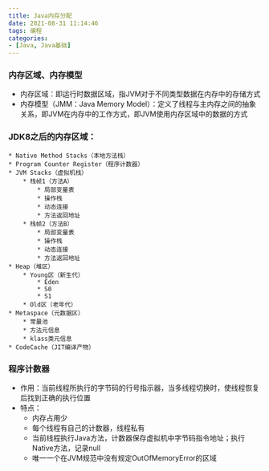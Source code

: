 ```yaml
---
title: Java内存分配
date: 2021-08-31 11:14:46
tags: 编程
categories:
- [Java, Java基础]
---
```


### 内存区域、内存模型
* 内存区域：即运行时数据区域，指JVM对于不同类型数据在内存中的存储方式
* 内存模型（JMM：Java Memory Model）：定义了线程与主内存之间的抽象关系，即JVM在内存中的工作方式，即JVM使用内存区域中的数据的方式

### JDK8之后的内存区域：
```
* Native Method Stacks（本地方法栈）
* Program Counter Register（程序计数器）
* JVM Stacks（虚拟机栈）
    * 栈帧1（方法A）
        * 局部变量表
        * 操作栈
        * 动态连接
        * 方法返回地址
    * 栈帧2（方法B）
        * 局部变量表
        * 操作栈
        * 动态连接
        * 方法返回地址
* Heap（堆区）
    * Young区（新生代）
        * Eden
        * S0
        * S1
    * Old区（老年代）
* Metaspace（元数据区）
    * 常量池
    * 方法元信息
    * klass类元信息
* CodeCache（JIT编译产物） 
```

### 程序计数器
* 作用：当前线程所执行的字节码的行号指示器，当多线程切换时，使线程恢复后找到正确的执行位置
* 特点：
    * 内存占用少
    * 每个线程有自己的计数器，线程私有
    * 当前线程执行Java方法，计数器保存虚拟机中字节码指令地址；执行Native方法，记录null
    * 唯一一个在JVM规范中没有规定OutOfMemoryError的区域